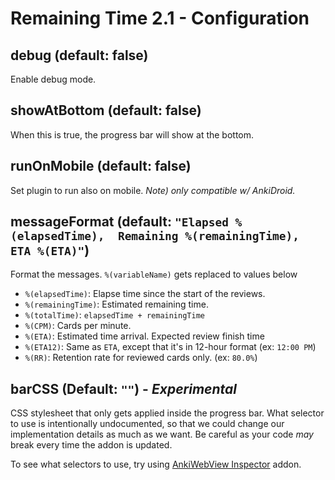 # Remaining Time 2.1 - Configuration

## debug (default: false)
Enable debug mode.

## showAtBottom (default: false)

When this is true, the progress bar will show at the bottom.

## runOnMobile (default: false)

Set plugin to run also on mobile. *Note) only compatible w/ AnkiDroid.*

## messageFormat (default: `"Elapsed %(elapsedTime),  Remaining %(remainingTime), ETA %(ETA)"`)

Format the messages. `%(variableName)` gets replaced to values below

- `%(elapsedTime)`: Elapse time since the start of the reviews.
- `%(remainingTime)`: Estimated remaining time.
- `%(totalTime)`: `elapsedTime + remainingTime`
- `%(CPM)`: Cards per minute.
- `%(ETA)`: Estimated time arrival. Expected review finish time
- `%(ETA12)`: Same as `ETA`, except that it's in 12-hour format (ex: `12:00 PM`)
- `%(RR)`: Retention rate for reviewed cards only. (ex: `80.0%`)

## barCSS (Default: `""`) - *Experimental*

CSS stylesheet that only gets applied inside the progress bar. What selector to use is intentionally undocumented, so that we could change our implementation details as much as we want. Be careful as your code *may* break every time the addon is updated.

To see what selectors to use, try using [AnkiWebView Inspector](https://ankiweb.net/shared/info/31746032) addon.